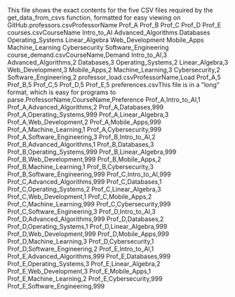 This file shows the exact contents for the five CSV files required by the get_data_from_csvs function, formatted for easy viewing on GitHub.professors.csvProfessorName
Prof_A
Prof_B
Prof_C
Prof_D
Prof_E
courses.csvCourseName
Intro_to_AI
Advanced_Algorithms
Databases
Operating_Systems
Linear_Algebra
Web_Development
Mobile_Apps
Machine_Learning
Cybersecurity
Software_Engineering
course_demand.csvCourseName,Demand
Intro_to_AI,3
Advanced_Algorithms,2
Databases,3
Operating_Systems,2
Linear_Algebra,3
Web_Development,3
Mobile_Apps,2
Machine_Learning,3
Cybersecurity,2
Software_Engineering,2
professor_load.csvProfessorName,Load
Prof_A,5
Prof_B,5
Prof_C,5
Prof_D,5
Prof_E,5
preferences.csvThis file is in a "long" format, which is easy for programs to parse.ProfessorName,CourseName,Preference
Prof_A,Intro_to_AI,1
Prof_A,Advanced_Algorithms,2
Prof_A,Databases,999
Prof_A,Operating_Systems,999
Prof_A,Linear_Algebra,3
Prof_A,Web_Development,2
Prof_A,Mobile_Apps,999
Prof_A,Machine_Learning,1
Prof_A,Cybersecurity,999
Prof_A,Software_Engineering,3
Prof_B,Intro_to_AI,2
Prof_B,Advanced_Algorithms,1
Prof_B,Databases,3
Prof_B,Operating_Systems,999
Prof_B,Linear_Algebra,999
Prof_B,Web_Development,999
Prof_B,Mobile_Apps,2
Prof_B,Machine_Learning,1
Prof_B,Cybersecurity,3
Prof_B,Software_Engineering,999
Prof_C,Intro_to_AI,999
Prof_C,Advanced_Algorithms,999
Prof_C,Databases,1
Prof_C,Operating_Systems,2
Prof_C,Linear_Algebra,3
Prof_C,Web_Development,1
Prof_C,Mobile_Apps,2
Prof_C,Machine_Learning,999
Prof_C,Cybersecurity,999
Prof_C,Software_Engineering,3
Prof_D,Intro_to_AI,3
Prof_D,Advanced_Algorithms,999
Prof_D,Databases,2
Prof_D,Operating_Systems,1
Prof_D,Linear_Algebra,999
Prof_D,Web_Development,999
Prof_D,Mobile_Apps,999
Prof_D,Machine_Learning,3
Prof_D,Cybersecurity,1
Prof_D,Software_Engineering,2
Prof_E,Intro_to_AI,1
Prof_E,Advanced_Algorithms,999
Prof_E,Databases,999
Prof_E,Operating_Systems,3
Prof_E,Linear_Algebra,2
Prof_E,Web_Development,3
Prof_E,Mobile_Apps,1
Prof_E,Machine_Learning,2
Prof_E,Cybersecurity,999
Prof_E,Software_Engineering,999
